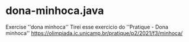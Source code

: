 # dona-minhoca.java
Exercise ''dona minhoca''
Tirei esse exercicio do ''Pratique - Dona minhoca''
https://olimpiada.ic.unicamp.br/pratique/p2/2021/f3/minhoca/

